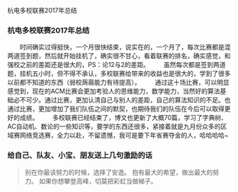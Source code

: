 杭电多校联赛2017年总结
<!--more-->
### 杭电多校联赛2017年总结 ###
&emsp;&emsp;时间确实过得挺快，一个月很快结束，说实在的，一个月了，每次比赛都是混两道签到题，然后就开始挂机了，确实很不甘心，看着联赛的排名，确实感觉，和强校之前的差距还是很大的，PS：论12与2的差距。
&emsp;&emsp;虽然每次都是签到两道题，挂机五小时，但不得不承认，多校联赛给带来的收益也是很大的，学到了很多以前都不知道的东西（弱校蒟蒻能力有待提高）。
&emsp;&emsp;通过这十场比赛，可以明显感觉到，现在的ACM比赛会更加考验人的思维能力，数学能力，当然好的算法基础必不可少。通过比赛，更加认清自己与别人的差距，自己的算法知识的不足。也通过比赛，更加增加了我们队伍之间的默契，也期待我们的队伍在今后可以取得更好的成绩。
&emsp;&emsp;多校联赛已经结束了，博文也更新了大概70篇，学习了字典树、AC自动机、数论的一些知识等，要学的东西还很多，紧接着就是九月份众多的区域赛网络竞选赛，全力以赴，不留遗憾，我可是要下年省赛夺金的人，哈哈哈哈~

### 给自己、队友、小宝、朋友送上几句激励的话 ###

>别在你最该努力的时候，选择了安逸。
>抱有最大的希望，做出最大的努力。
>如果你想攀登高峰，切莫把彩虹当做梯子。
